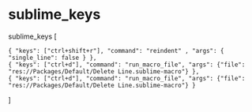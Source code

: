 # sublime_keys

sublime_keys
[

	{ "keys": ["ctrl+shift+r"], "command": "reindent" , "args": { "single_line": false } },
	{ "keys": ["ctrl+d"], "command": "run_macro_file", "args": {"file": "res://Packages/Default/Delete Line.sublime-macro"} },
	{ "keys": ["ctrl+d"], "command": "run_macro_file", "args": {"file": "res://Packages/Default/Delete Line.sublime-macro"} }

	
]
